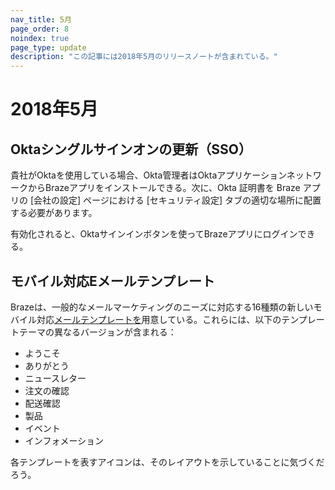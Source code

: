 ```yaml
---
nav_title: 5月
page_order: 8
noindex: true
page_type: update
description: "この記事には2018年5月のリリースノートが含まれている。"
---
```

# 2018年5月

## Oktaシングルサインオンの更新（SSO）

貴社がOktaを使用している場合、Okta管理者はOktaアプリケーションネットワークからBrazeアプリをインストールできる。次に、Okta 証明書を Braze アプリの [会社の設定] ページにおける [セキュリティ設定] タブの適切な場所に配置する必要があります。

有効化されると、Oktaサインインボタンを使ってBrazeアプリにログインできる。

## モバイル対応Eメールテンプレート

Brazeは、一般的なメールマーケティングのニーズに対応する16種類の新しいモバイル対応[メールテンプレートを][97]用意している。これらには、以下のテンプレートテーマの異なるバージョンが含まれる：

- ようこそ
- ありがとう
- ニュースレター
- 注文の確認
- 配送確認
- 製品
- イベント
- インフォメーション

各テンプレートを表すアイコンは、そのレイアウトを示していることに気づくだろう。


[97]: {{site.baseurl}}/user_guide/message_building_by_channel/email/creating_an_email_template/#step-2-create-or-choose-a-template
